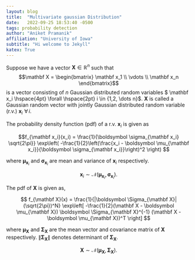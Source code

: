 ```yaml
---
layout: blog
title:  "Multivariate gaussian Distribution"
date:   2022-09-25 18:53:40 -0500
tags: probability detection
author: "Aniket Pramanik"
affiliation: "University of Iowa"
subtitle: "Hi welcome to Jekyll"
katex: True
---
```



Suppose we have a vector $\mathbf X \in \mathbb{R}^n$ such that
$$\mathbf X = \begin{bmatrix}
\mathbf x_1 \\
\vdots \\
\mathbf x_n
\end{bmatrix}$$
is a vector consisting of $n$ Gaussian distributed random variables $ \mathbf x_i \hspace{4pt} \forall \hspace{2pt} i \in \{1,2, \dots n\}$. $\mathbf X$ is called a Gaussian random vector with jointly Gaussian distributed random variable (r.v.) $\mathbf x_i \hspace{4pt} \forall \hspace{2pt} i.$

The probability density function (pdf) of a r.v. $\mathbf x_i$ is given as

$$f_{\mathbf x_i}(x_i) = \frac{1}{\boldsymbol \sigma_{\mathbf x_i} \sqrt{2\pi}} \exp\left( -\frac{1}{2}\left(\frac{x_i - \boldsymbol \mu_{\mathbf x_i}}{\boldsymbol \sigma_{\mathbf x_i}}\right)^2 \right) $$

where $\boldsymbol \mu_{\mathbf x_i}$ and $\boldsymbol \sigma_{\mathbf x_i}$ are mean and variance of $\mathbf x_i$ respectively.

$$
\mathbf x_i \sim \mathcal N(\boldsymbol \mu_{\mathbf x_i}, \boldsymbol \sigma_{\mathbf x_i}).  
$$

The pdf of $\mathbf X$ is given as,

$$
f_{\mathbf X}(x) = \frac{1}{|\boldsymbol \Sigma_{\mathbf X}| (\sqrt{2\pi})^N} \exp\left[ -\frac{1}{2}(\mathbf X - \boldsymbol \mu_{\mathbf X}) \boldsymbol \Sigma_{\mathbf X}^{-1} (\mathbf X - \boldsymbol \mu_{\mathbf X})^T \right]
$$

where $\boldsymbol \mu_{\mathbf X}$ and $\boldsymbol \Sigma_{\mathbf X}$ are the mean vector and covariance matrix of $\mathbf X$ respectively. $\|\boldsymbol \Sigma_{\mathbf X}\|$ denotes determinant of $\boldsymbol \Sigma_{\mathbf X}$.

$$
\mathbf X \sim \mathcal N(\boldsymbol \mu_{\mathbf X}, \boldsymbol \Sigma_{\mathbf X}).  
$$
